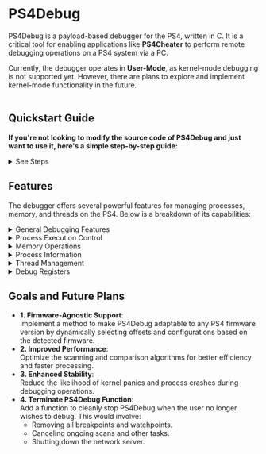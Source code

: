 # PS4Debug
PS4Debug is a payload-based debugger for the PS4, written in C. It is a critical tool for enabling applications like **PS4Cheater** to perform remote debugging operations on a PS4 system via a PC.

Currently, the debugger operates in **User-Mode**, as kernel-mode debugging is not supported yet. However, there are plans to explore and implement kernel-mode functionality in the future.
<br><br>

## Quickstart Guide
**If you're not looking to modify the source code of PS4Debug and just want to use it, here's a simple step-by-step guide:**
<details>
  <summary>See Steps</summary>

1. **Download PS4Cheater**  
   Get the latest version of PS4Cheater from [this link](https://github.com/ctn123/PS4_Cheater/releases/download/1.5.4.7/PS4_Cheater_v1.5.4.7_rev2_x64.rar).
2. **Download PS4Debug**  
   Download the latest version of the `ps4debug.bin` file from one of the following sources:  
   - This repository’s [Releases page](https://github.com/a0zhar/PS4_Debug/releases/)  
   - [CTN123's Release Page](https://github.com/ctn123/PS4_Cheater/releases/download/1.5.4.7/ps4debug.bin)
3. **Visit an Exploit Host**  
   Choose an exploit host and run a Homebrew Enabler. I recommend one of the following:
   - [Karo218](https://Kar0218.github.io/)
   - [GamerHack](https://gamerhack.github.io)
4. **Run the Bin Loader Payload**  
   **(Avoid using the one from GOLDHEN)**.  
   After running the Bin Loader, your PS4 should show a system notification with a code—either 9021 or 9020.
5. **Configure PS4Cheater**  
   On your PC, open PS4Cheater and enter:
   - Your PS4’s **IP Address**
   - The **Port number** displayed in the notification after loading the Bin Loader.
6. **Confirm Connection**  
   If successful, PS4Cheater will display **"PS4Debug.bin Successfully Injected!"**.
7. **Start the Game**  
   Launch your favorite game on the PS4.
8. **Attach to the Process**  
   Attach PS4Cheater to the game or userland process you want to debug.
9. **Enjoy the Debugging**  
   You’re now set to enjoy remote debugging and more!
</details>

## Features

The debugger offers several powerful features for managing processes, memory, and threads on the PS4. Below is a breakdown of its capabilities:

<details>
  <summary>General Debugging Features</summary>

- **Debugger is able to**:
  - Add, remove, and manage both software and hardware breakpoints.
  - Monitor specific memory addresses for read/write access using watchpoints.
  
</details>

<details>
  <summary>Process Execution Control</summary>
  
- **Debugger is able to**:
  - Pause the execution of a process (causes the game to freeze on the screen).  
  - Resume a paused process.  
  - Terminate a process by forcefully ending its execution.  
  - Execute instructions one at a time after a breakpoint is hit (Single-Step Execution), allowing for detailed analysis of program behavior.

</details>

<details>
  <summary>Memory Operations</summary>
  
- **Debugger is able to**:
  - Read memory from a process: Allowing access to data stored in the process’s memory.  
  - Write memory to a process: Modifying the values stored in the process’s memory.  
  - View the memory layout of a process: And inspect its memory regions and protections.

</details>

<details>
  <summary>Process Information</summary>
  
- **Debugger is able to**:
  - Retrieve metadata of running processes: Such as their process IDs (PIDs), names, paths, and other relevant details.

</details>

<details>
  <summary>Thread Management</summary>
  
- **Debugger is able to**:
  - pause individual threads within a process.  
  - resume paused threads.  
  - inspect thread details: including their state and register values.

</details>

<details>
  <summary>Debug Registers</summary>
  
- **Debugger is able to**:
  - access and control CPU debug registers: enabling advanced breakpoint and watchpoint handling.

</details>


## Goals and Future Plans
- **1. Firmware-Agnostic Support**:  
  Implement a method to make PS4Debug adaptable to any PS4 firmware version by dynamically selecting offsets and configurations based on the detected firmware.  
- **2. Improved Performance**:  
  Optimize the scanning and comparison algorithms for better efficiency and faster processing.  
- **3. Enhanced Stability**:  
  Reduce the likelihood of kernel panics and process crashes during debugging operations.  
- **4. Terminate PS4Debug Function**:  
  Add a function to cleanly stop PS4Debug when the user no longer wishes to debug. This would involve:  
  - Removing all breakpoints and watchpoints.  
  - Canceling ongoing scans and other tasks.  
  - Shutting down the network server.  
